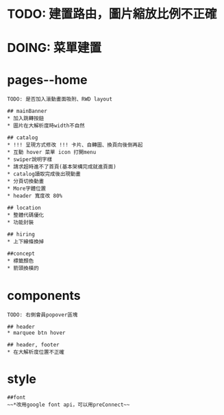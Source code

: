 # TODO: 建置路由，圖片縮放比例不正確

# DOING: 菜單建置

# pages--home 
    TODO: 是否加入滾動畫面吸附、RWD layout

    ## mainBanner
    * 加入跳轉按鈕
    * 圖片在大解析度時width不自然

    ## catalog
    * !!! 呈現方式修改 !!! 卡片、自轉圖、換頁向後倒再起
    * 互動 hover 菜單 icon 打開menu
    * swiper說明字樣
    * 請求超時進不了首頁(基本架構完成就進頁面) 
    * catalog讀取完成後出現動畫
    * 分頁切換動畫
    * More字體位置
    * header 寬度改 80%

    ## location
    * 整體代碼優化
    * 功能封裝

    ## hiring
    * 上下線條換掉

    ##concept
    * 標籤顏色
    * 箭頭換橫的

# components
    TODO: 右側會員popover區塊

    ## header
    * marquee btn hover

    ## header, footer
    * 在大解析度位置不正確

# style
    ##font
    ~~*改用google font api，可以用preConnect~~